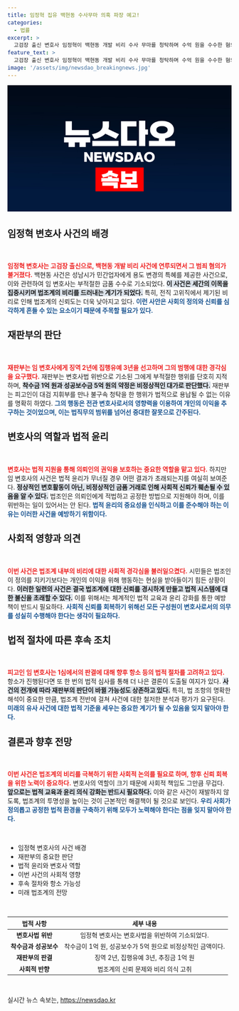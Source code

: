 ```yaml
---
title: 임정혁 집유 백현동 수사무마 의혹 파장 예고!
categories:
  - 법률
excerpt: >
  고검장 출신 변호사 임정혁이 백현동 개발 비리 수사 무마를 청탁하며 수억 원을 수수한 혐의로 재판에 넘겨져 징역형의 집행유예를 선고받았습니다. 재판부는 그의 금품 수수 행위가 부적절하다고 판단했습니다.
feature_text: >
  고검장 출신 변호사 임정혁이 백현동 개발 비리 수사 무마를 청탁하며 수억 원을 수수한 혐의로 재판에 넘겨져 징역형의 집행유예를 선고받았습니다. 재판부는 그의 금품 수수 행위가 부적절하다고 판단했습니다.
image: '/assets/img/newsdao_breakingnews.jpg'
---
```


<p><img src="/assets/img/newsdao_breakingnews.jpg" alt="koreaapp 속보" /></p>

<h2 data-ke-size="size26">임정혁 변호사 사건의 배경</h2>

<p data-ke-size="size16">&nbsp;</p>

<p><b><span style="color: #ee2323;">임정혁 변호사는 고검장 출신으로, 백현동 개발 비리 사건에 연루되면서 그 범죄 혐의가 불거졌다.</span></b> 백현동 사건은 성남시가 민간업자에게 용도 변경의 특혜를 제공한 사건으로, 이와 관련하여 임 변호사는 부적절한 금품 수수로 기소되었다. <b><span style="background-color: #21538527;">이 사건은 세간의 이목을 집중시키며 법조계의 비리를 드러내는 계기가 되었다.</span></b> 특히, 전직 고위직에서 제기된 비리로 인해 법조계의 신뢰도는 더욱 낮아지고 있다. <b><span style="color: #1a5490;">이런 사안은 사회의 정의와 신뢰를 심각하게 흔들 수 있는 요소이기 때문에 주목할 필요가 있다.</span></b></p>

<h2 data-ke-size="size26">재판부의 판단</h2>

<p data-ke-size="size16">&nbsp;</p>

<p><b><span style="color: #ee2323;">재판부는 임 변호사에게 징역 2년에 집행유예 3년을 선고하며 그의 범행에 대한 경각심을 요구했다.</span></b> 재판부는 변호사법 위반으로 기소된 그에게 부적절한 행위를 단호히 지적하며, <b><span style="background-color: #21538527;">착수금 1억 원과 성공보수금 5억 원의 약정은 비정상적인 대가로 판단했다.</span></b> 재판부는 피고인이 대검 지휘부를 만나 불구속 청탁을 한 행위가 법적으로 용납될 수 없는 이유를 명확히 하였다. <b><span style="color: #1a5490;">그의 행동은 전관 변호사로서의 영향력을 이용하여 개인의 이익을 추구하는 것이었으며, 이는 법직무의 범위를 넘어선 중대한 잘못으로 간주된다.</span></b></p>

<h2 data-ke-size="size26">변호사의 역할과 법적 윤리</h2>

<p data-ke-size="size16">&nbsp;</p>

<p><b><span style="color: #ee2323;">변호사는 법적 지원을 통해 의뢰인의 권익을 보호하는 중요한 역할을 맡고 있다.</span></b> 하지만 임 변호사의 사건은 법적 윤리가 무너질 경우 어떤 결과가 초래되는지를 여실히 보여준다. <b><span style="background-color: #21538527;">정상적인 변호활동이 아닌, 비정상적인 금품 거래로 인해 사회적 신뢰가 훼손될 수 있음을 알 수 있다.</span></b> 법조인은 의뢰인에게 적법하고 공정한 방법으로 지원해야 하며, 이를 위반하는 일이 있어서는 안 된다. <b><span style="color: #1a5490;">법적 윤리의 중요성을 인식하고 이를 준수해야 하는 이유는 이러한 사건을 예방하기 위함이다.</span></b></p>

<h2 data-ke-size="size26">사회적 영향과 의견</h2>

<p data-ke-size="size16">&nbsp;</p>

<p><b><span style="color: #ee2323;">이번 사건은 법조계 내부의 비리에 대한 사회적 경각심을 불러일으켰다.</span></b> 시민들은 법조인이 정의를 지키기보다는 개인의 이익을 위해 행동하는 현실을 받아들이기 힘든 상황이다. <b><span style="background-color: #21538527;">이러한 일련의 사건은 결국 법조계에 대한 신뢰를 경시하게 만들고 법적 시스템에 대한 불신을 초래할 수 있다.</span></b> 이를 위해서는 체계적인 법적 교육과 윤리 강화를 통한 예방책이 반드시 필요하다. <b><span style="color: #1a5490;">사회적 신뢰를 회복하기 위해선 모든 구성원이 변호사로서의 의무를 성실히 수행해야 한다는 생각이 필요하다.</span></b></p>

<h2 data-ke-size="size26">법적 절차에 따른 후속 조치</h2>

<p data-ke-size="size16">&nbsp;</p>

<p><b><span style="color: #ee2323;">피고인 임 변호사는 1심에서의 판결에 대해 향후 항소 등의 법적 절차를 고려하고 있다.</span></b> 항소가 진행된다면 또 한 번의 법적 심사를 통해 더 나은 결론이 도출될 여지가 있다. <b><span style="background-color: #21538527;">사건의 전개에 따라 재판부의 판단이 바뀔 가능성도 상존하고 있다.</span></b> 특히, 법 조항의 명확한 해석이 중요한 만큼, 법조계 전반에 걸쳐 사건에 대한 철저한 분석과 평가가 요구된다. <b><span style="color: #1a5490;">미래의 유사 사건에 대한 법적 기준을 세우는 중요한 계기가 될 수 있음을 잊지 말아야 한다.</span></b></p>

<h2 data-ke-size="size26">결론과 향후 전망</h2>

<p data-ke-size="size16">&nbsp;</p>

<p><b><span style="color: #ee2323;">이번 사건은 법조계의 비리를 극복하기 위한 사회적 논의를 필요로 하며, 향후 신뢰 회복을 위한 노력이 중요하다.</span></b> 변호사의 역할이 크기 때문에 사회적 책임도 그만큼 무겁다. <b><span style="background-color: #21538527;">앞으로는 법적 교육과 윤리 의식 강화는 반드시 필요하다.</span></b> 이와 같은 사건이 재발하지 않도록, 법조계의 투명성을 높이는 것이 근본적인 해결책이 될 것으로 보인다. <b><span style="color: #1a5490;">우리 사회가 정의롭고 공정한 법적 환경을 구축하기 위해 모두가 노력해야 한다는 점을 잊지 말아야 한다.</span></b></p>

<p data-ke-size="size16">&nbsp;</p>

<ul>
    <li>임정혁 변호사의 사건 배경</li>
    <li>재판부의 중요한 판단</li>
    <li>법적 윤리와 변호사 역할</li>
    <li>이번 사건의 사회적 영향</li>
    <li>후속 절차와 항소 가능성</li>
    <li>미래 법조계의 전망</li>
</ul>

<p data-ke-size="size16">&nbsp;</p>

<table>
    <thead>
        <tr>
            <th style="text-align: center;">법적 사항</th>
            <th style="text-align: center;">세부 내용</th>
        </tr>
    </thead>
    <tbody>
        <tr>
            <td style="text-align: center; height: 17px;"><b>변호사법 위반</b></td>
            <td style="text-align: center; height: 17px;">임정혁 변호사는 변호사법을 위반하여 기소되었다.</td>
        </tr>
        <tr>
            <td style="text-align: center; height: 17px;"><b>착수금과 성공보수</b></td>
            <td style="text-align: center; height: 17px;">착수금이 1억 원, 성공보수가 5억 원으로 비정상적인 금액이다.</td>
        </tr>
        <tr>
            <td style="text-align: center; height: 17px;"><b>재판부의 판결</b></td>
            <td style="text-align: center; height: 17px;">징역 2년, 집행유예 3년, 추징금 1억 원</td>
        </tr>
        <tr>
            <td style="text-align: center; height: 17px;"><b>사회적 반향</b></td>
            <td style="text-align: center; height: 17px;">법조계의 신뢰 문제와 비리 의식 고취</td>
        </tr>
    </tbody>
</table>

<p data-ke-size="size16">&nbsp;</p>
실시간 뉴스 속보는, <a href="https://newsdao.kr" rel="dofollow">https://newsdao.kr</a>



